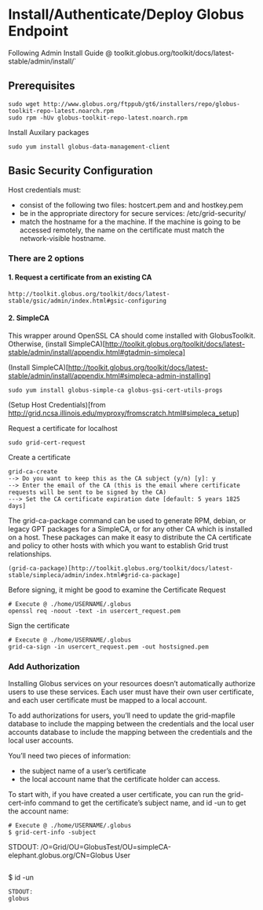 # Install/Authenticate/Deploy Globus Endpoint
Following Admin Install Guide @ toolkit.globus.org/toolkit/docs/latest-stable/admin/install/`

## Prerequisites
```
sudo wget http://www.globus.org/ftppub/gt6/installers/repo/globus-toolkit-repo-latest.noarch.rpm
sudo rpm -hUv globus-toolkit-repo-latest.noarch.rpm
```

Install Auxilary packages
```
sudo yum install globus-data-management-client
```

## Basic Security Configuration
Host credentials must:

- consist of the following two files: hostcert.pem and and hostkey.pem
- be in the appropriate directory for secure services: /etc/grid-security/
- match the hostname for a the machine. If the machine is going to be accessed remotely, the name on the certificate must match the network-visible hostname.

### There are 2 options
#### 1. Request a certificate from an existing CA
```
http://toolkit.globus.org/toolkit/docs/latest-stable/gsic/admin/index.html#gsic-configuring
```
#### 2. SimpleCA
This wrapper around OpenSSL CA should come installed with GlobusToolkit. Otherwise, (install SimpleCA)[http://toolkit.globus.org/toolkit/docs/latest-stable/admin/install/appendix.html#gtadmin-simpleca]

(Install SimpleCA)[http://toolkit.globus.org/toolkit/docs/latest-stable/admin/install/appendix.html#simpleca-admin-installing]
```
sudo yum install globus-simple-ca globus-gsi-cert-utils-progs
```
(Setup Host Credentials)[from http://grid.ncsa.illinois.edu/myproxy/fromscratch.html#simpleca_setup]

Request a certificate for localhost
```
sudo grid-cert-request 
```

Create a certificate
```
grid-ca-create
--> Do you want to keep this as the CA subject (y/n) [y]: y
--> Enter the email of the CA (this is the email where certificate
requests will be sent to be signed by the CA)
---> Set the CA certificate expiration date [default: 5 years 1825 days]
```

The grid-ca-package command can be used to generate RPM, debian, or legacy GPT packages for a SimpleCA, or for any other CA which is installed on a host. These packages can make it easy to distribute the CA certificate and policy to other hosts with which you want to establish Grid trust relationships.
```
(grid-ca-package)[http://toolkit.globus.org/toolkit/docs/latest-stable/simpleca/admin/index.html#grid-ca-package]

```

Before signing, it might be good to examine the Certificate Request
```
# Execute @ ./home/USERNAME/.globus
openssl req -noout -text -in usercert_request.pem 

```

Sign the certificate
```
# Execute @ ./home/USERNAME/.globus
grid-ca-sign -in usercert_request.pem -out hostsigned.pem
```

### Add Authorization
Installing Globus services on your resources doesn’t automatically authorize users to use these services. Each user must have their own user certificate, and each user certificate must be mapped to a local account.

To add authorizations for users, you’ll need to update the grid-mapfile database to include the mapping between the credentials and the local user accounts database to include the mapping between the credentials and the local user accounts.

You’ll need two pieces of information:
- the subject name of a user’s certificate
- the local account name that the certificate holder can access.

To start with, if you have created a user certificate, you can run the grid-cert-info command to get the certificate’s subject name, and id -un to get the account name:
```
# Execute @ ./home/USERNAME/.globus
$ grid-cert-info -subject
```
STDOUT:
/O=Grid/OU=GlobusTest/OU=simpleCA-elephant.globus.org/CN=Globus User
```
```
$ id -un
```
STDOUT:
globus

















